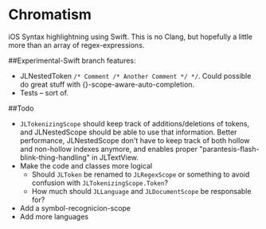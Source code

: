 Chromatism
==========

iOS Syntax highlightning using Swift. This is no Clang, but hopefully a little more than an array of regex-expressions.

##Experimental-Swift branch features:
- JLNestedToken  `/* Comment /* Another Comment */ */`. Could possible do great stuff with {}-scope-aware-auto-completion.
- Tests – sort of.

##Todo
- `JLTokenizingScope` should keep track of additions/deletions of tokens, and JLNestedScope should be able to use that information. Better performance, JLNestedScope don't have to keep track of both hollow and non-hollow indexes anymore, and enables proper "parantesis-flash-blink-thing-handling" in JLTextView.
- Make the code and classes more logical
  - Should `JLToken` be renamed to `JLRegexScope` or something to avoid confusion with `JLTokenizingScope.Token`?
  - How much should `JLLanguage` and `JLDocumentScope` be responsable for?
- Add a symbol-recognicion-scope
- Add more languages

